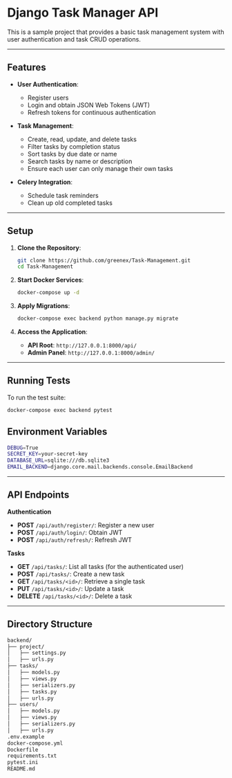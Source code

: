 # Django Task Manager API

This is a sample project that provides a basic task management system with user authentication and task CRUD operations.

---

## Features

- **User Authentication**: 
  - Register users
  - Login and obtain JSON Web Tokens (JWT)
  - Refresh tokens for continuous authentication
  
- **Task Management**:
  - Create, read, update, and delete tasks
  - Filter tasks by completion status
  - Sort tasks by due date or name
  - Search tasks by name or description
  - Ensure each user can only manage their own tasks

- **Celery Integration**:
  - Schedule task reminders
  - Clean up old completed tasks

---

## Setup

1. **Clone the Repository**:
    ```bash
    git clone https://github.com/greenex/Task-Management.git
    cd Task-Management
    ```

2. **Start Docker Services**:
    ```bash
    docker-compose up -d
    ```

3. **Apply Migrations**:
    ```bash
    docker-compose exec backend python manage.py migrate
    ```

4. **Access the Application**:
    - **API Root**: `http://127.0.0.1:8000/api/`
    - **Admin Panel**: `http://127.0.0.1:8000/admin/`

---

## Running Tests

To run the test suite:
```bash
docker-compose exec backend pytest
```

## Environment Variables
```bash
DEBUG=True
SECRET_KEY=your-secret-key
DATABASE_URL=sqlite:///db.sqlite3
EMAIL_BACKEND=django.core.mail.backends.console.EmailBackend
```


---

## API Endpoints

**Authentication**
- **POST** `/api/auth/register/`: Register a new user
- **POST** `/api/auth/login/`: Obtain JWT
- **POST** `/api/auth/refresh/`: Refresh JWT

**Tasks**
- **GET** `/api/tasks/`: List all tasks (for the authenticated user)
- **POST** `/api/tasks/`: Create a new task
- **GET** `/api/tasks/<id>/`: Retrieve a single task
- **PUT** `/api/tasks/<id>/`: Update a task
- **DELETE** `/api/tasks/<id>/`: Delete a task

---

## Directory Structure

```bash
backend/
├── project/
│   ├── settings.py
│   ├── urls.py
├── tasks/
│   ├── models.py
│   ├── views.py
│   ├── serializers.py
│   ├── tasks.py
│   ├── urls.py
├── users/
│   ├── models.py
│   ├── views.py
│   ├── serializers.py
│   ├── urls.py
.env.example
docker-compose.yml
Dockerfile
requirements.txt
pytest.ini
README.md
```
